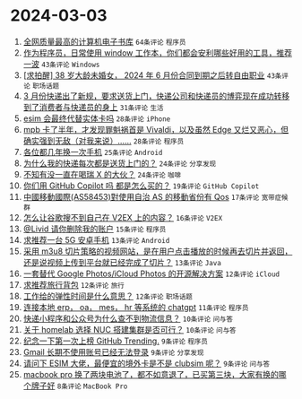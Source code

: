 # 2024-03-03

1. [全网质量最高的计算机电子书库](https://www.v2ex.com/t/1020170) `64条评论` `程序员`
1. [作为程序员，日常使用 window 工作本，你们都会安利哪些好用的工具，推荐一波](https://www.v2ex.com/t/1020166) `43条评论` `Windows`
1. [[求拍醒] 38 岁大龄未婚女， 2024 年 6 月份合同到期之后转自由职业](https://www.v2ex.com/t/1020211) `43条评论` `职场话题`
1. [3 月份快递出了新规，要求送货上门，快递公司和快递员的博弈现在成功转移到了消费者与快递员的身上](https://www.v2ex.com/t/1020176) `31条评论` `生活`
1. [esim 会最终代替实体卡吗](https://www.v2ex.com/t/1020161) `28条评论` `iPhone`
1. [mpb 卡了半年，才发现罪魁祸首是 Vivaldi，以及虽然 Edge 又烂又恶心，但确实强到无敌（对我来说）……](https://www.v2ex.com/t/1020218) `28条评论` `程序员`
1. [各位都几年换一次手机](https://www.v2ex.com/t/1020214) `25条评论` `Android`
1. [为什么我的快递每次都是送货上门的？](https://www.v2ex.com/t/1020200) `24条评论` `分享发现`
1. [不知有没一直在喝瑞 X 的大伙？](https://www.v2ex.com/t/1020199) `24条评论` `咖啡`
1. [你们用 GitHub Copilot 吗 都是怎么买的？](https://www.v2ex.com/t/1020175) `19条评论` `GitHub Copilot`
1. [中國移動國際(AS58453)對使用自治 AS 的移動省份有 Qos](https://www.v2ex.com/t/1020186) `17条评论` `宽带症候群`
1. [怎么让谷歌搜不到自己在 V2EX 上的内容？](https://www.v2ex.com/t/1020192) `16条评论` `V2EX`
1. [@Livid 请你删除我的账户](https://www.v2ex.com/t/1020224) `15条评论` `程序员`
1. [求推荐一台 5G 安卓手机](https://www.v2ex.com/t/1020194) `13条评论` `Android`
1. [采用 m3u8 切片策略的视频网站，是在用户点击播放的时候再去切片并返回，还是说视频上传到平台就已经完成了切片？](https://www.v2ex.com/t/1020163) `13条评论` `Java`
1. [一套替代 Google Photos/iCloud Photos 的开源解决方案](https://www.v2ex.com/t/1020164) `12条评论` `iCloud`
1. [求推荐旅行背包](https://www.v2ex.com/t/1020159) `12条评论` `旅行`
1. [工作给的弹性时间是什么意思？](https://www.v2ex.com/t/1020154) `12条评论` `职场话题`
1. [连接本地 erp， oa， mes， hr 等系统的 chatgpt](https://www.v2ex.com/t/1020190) `11条评论` `程序员`
1. [快递小程序和公众号为什么查不到物流信息？](https://www.v2ex.com/t/1020198) `10条评论` `问与答`
1. [关于 homelab 选择 NUC 搭建集群是否可行？](https://www.v2ex.com/t/1020168) `10条评论` `问与答`
1. [纪念一下第一次上榜 GitHub Trending.](https://www.v2ex.com/t/1020173) `9条评论` `程序员`
1. [Gmail 长期不使用账号已经无法登录](https://www.v2ex.com/t/1020169) `9条评论` `分享发现`
1. [请问下 ESIM 大佬，最便宜的境外卡是不是 clubsim 呢？](https://www.v2ex.com/t/1020153) `9条评论` `问与答`
1. [macbook pro 换了两块电池了，都不如意退了，已买第三块，大家有换的哪个牌子好](https://www.v2ex.com/t/1020220) `8条评论` `MacBook Pro`

